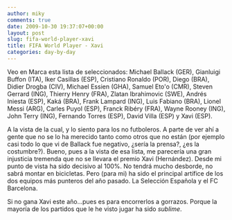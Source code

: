 ```yaml
---
author: miky
comments: true
date: 2009-10-30 19:37:07+00:00
layout: post
slug: fifa-world-player-xavi
title: FIFA World Player - Xavi
categories: day-by-day
---
```


Veo en Marca esta lista de seleccionados: Michael Ballack (GER), Gianluigi Buffon (ITA), Iker Casillas (ESP), Cristiano Ronaldo (POR), Diego (BRA), Didier Drogba (CIV), Michael Essien (GHA), Samuel Eto'o (CMR), Steven Gerrard (ING), Thierry Henry (FRA), Zlatan Ibrahimovic (SWE), Andrés Iniesta (ESP), Kaká (BRA), Frank Lampard (ING), Luis Fabiano (BRA), Lionel Messi (ARG), Carles Puyol (ESP), Franck Ribéry (FRA), Wayne Rooney (ING), John Terry (ING), Fernando Torres (ESP), David Villa (ESP) y Xavi (ESP).

A la vista de la cual, y lo siento para los no futboleros. A parte de ver ahí a gente que no se lo ha merecido tanto como otros que no están (por ejemplo casi todo lo que vi de Ballack fue negativo, ¿sería la prensa?, ¿es la costumbre?). Bueno, pues a la vista de esa lista, me parecería una gran injusticia tremenda que no se llevara el premio Xavi (Hernández). Desde mi punto de vista ha sido decisivo al 100%. No tendrá mucho desborde, no sabrá montar en bicicletas. Pero (para mi) ha sido el principal artífice de los dos equipos más punteros del año pasado. La Selección Española y el FC Barcelona.

Si no gana Xavi este año...pues es para encorrerlos a gorrazos. Porque la mayoría de los partidos que le he visto jugar ha sido _sublime_.
